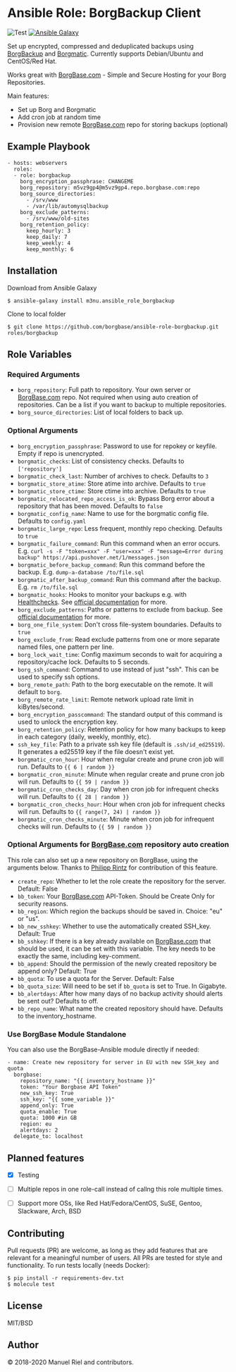 # Ansible Role: BorgBackup Client

![Test](https://github.com/m3nu/ansible-role-borgbackup/workflows/Test/badge.svg) [![Ansible Galaxy](https://img.shields.io/ansible/role/30531)](https://galaxy.ansible.com/m3nu/ansible_role_borgbackup)

Set up encrypted, compressed and deduplicated backups using [BorgBackup](https://borgbackup.readthedocs.io/en/stable/) and [Borgmatic](https://github.com/witten/borgmatic). Currently supports Debian/Ubuntu and CentOS/Red Hat.

Works great with [BorgBase.com](https://www.borgbase.com) - Simple and Secure Hosting for your Borg Repositories.

Main features:
- Set up Borg and Borgmatic
- Add cron job at random time
- Provision new remote [BorgBase.com](https://www.borgbase.com) repo for storing backups (optional)


## Example Playbook

```
- hosts: webservers
  roles:
  - role: borgbackup
    borg_encryption_passphrase: CHANGEME
    borg_repository: m5vz9gp4@m5vz9gp4.repo.borgbase.com:repo
    borg_source_directories:
      - /srv/www
      - /var/lib/automysqlbackup
    borg_exclude_patterns:
      - /srv/www/old-sites
    borg_retention_policy:
      keep_hourly: 3
      keep_daily: 7
      keep_weekly: 4
      keep_monthly: 6
```


## Installation

Download from Ansible Galaxy

```
$ ansible-galaxy install m3nu.ansible_role_borgbackup
```

Clone to local folder

```
$ git clone https://github.com/borgbase/ansible-role-borgbackup.git roles/borgbackup
```


## Role Variables

### Required Arguments
- `borg_repository`: Full path to repository. Your own server or [BorgBase.com](https://www.borgbase.com) repo. Not required when using auto creation of repositories. Can be a list if you want to backup to multiple repositories.
- `borg_source_directories`: List of local folders to back up.

### Optional Arguments
- `borg_encryption_passphrase`: Password to use for repokey or keyfile. Empty if repo is unencrypted.
- `borgmatic_checks`: List of consistency checks. Defaults to `['repository']`
- `borgmatic_check_last`: Number of archives to check. Defaults to `3`
- `borgmatic_store_atime`: Store atime into archive. Defaults to `true`
- `borgmatic_store_ctime`: Store ctime into archive. Defaults to `true`
- `borgmatic_relocated_repo_access_is_ok`: Bypass Borg error about a repository that has been moved. Defaults to `false`
- `borgmatic_config_name`: Name to use for the borgmatic config file. Defaults to `config.yaml`
- `borgmatic_large_repo`: Less frequent, monthly repo checking. Defaults to `true`
- `borgmatic_failure_command`: Run this command when an error occurs. E.g. `curl -s -F "token=xxx" -F "user=xxx" -F "message=Error during backup" https://api.pushover.net/1/messages.json`
- `borgmatic_before_backup_command`: Run this command before the backup. E.g. `dump-a-database /to/file.sql`
- `borgmatic_after_backup_command`: Run this command after the backup. E.g. `rm /to/file.sql`
- `borgmatic_hooks`: Hooks to monitor your backups e.g. with [Healthchecks](https://healthchecks.io/). See [official documentation](https://torsion.org/borgmatic/docs/how-to/monitor-your-backups/) for more.
- `borg_exclude_patterns`: Paths or patterns to exclude from backup. See [official documentation](https://borgbackup.readthedocs.io/en/stable/usage/help.html#borg-help-patterns) for more.
- `borg_one_file_system`: Don't cross file-system boundaries. Defaults to `true`
- `borg_exclude_from`: Read exclude patterns from one or more separate named files, one pattern per line.
- `borg_lock_wait_time`: Config maximum seconds to wait for acquiring a repository/cache lock. Defaults to 5 seconds.
- `borg_ssh_command`: Command to use instead of just "ssh". This can be used to specify ssh options.
- `borg_remote_path`: Path to the borg executable on the remote. It will default to `borg`.
- `borg_remote_rate_limit`: Remote network upload rate limit in kiBytes/second.
- `borg_encryption_passcommand`: The standard output of this command is used to unlock the encryption key.
- `borg_retention_policy`: Retention policy for how many backups to keep in each category (daily, weekly, monthly, etc).
- `ssh_key_file`: Path to a private ssh key file (default is `.ssh/id_ed25519`). It generates a ed25519 key if the file doesn't exist yet.
- `borgmatic_cron_hour`: Hour when regular create and prune cron job will run. Defaults to `{{ 6 | random }}`
- `borgmatic_cron_minute`: Minute when regular create and prune cron job will run. Defaults to  `{{ 59 | random }}`
- `borgmatic_cron_checks_day`: Day when cron job for infrequent checks will run. Defaults to `{{ 28 | random }}`
- `borgmatic_cron_checks_hour`: Hour when cron job for infrequent checks will run. Defaults to `{{ range(7, 24) | random }}`
- `borgmatic_cron_checks_minute`: Minute when cron job for infrequent checks will run. Defaults to  `{{ 59 | random }}`


### Optional Arguments for [BorgBase.com](https://www.borgbase.com) repository auto creation
This role can also set up a new repository on BorgBase, using the arguments below. Thanks to [Philipp Rintz](https://github.com/p-rintz) for contribution of this feature.

- `create_repo`: Whether to let the role create the repository for the server. Default: False
- `bb_token`: Your [BorgBase.com](https://www.borgbase.com) API-Token. Should be Create Only for security reasons.
- `bb_region`: Which region the backups should be saved in. Choice: "eu" or "us".
- `bb_new_sshkey`: Whether to use the automatically created SSH_key. Default: True
- `bb_sshkey`: If there is a key already available on [BorgBase.com](https://www.borgbase.com) that should be used, it can be set with this variable. The key needs to be exactly the same, including key-comment.
- `bb_append`: Should the permission of the newly created repository be append only? Default: True
- `bb_quota`: To use a quota for the Server. Default: False
- `bb_quota_size`: Will need to be set if `bb_quota` is set to True. In Gigabyte.
- `bb_alertdays`: After how many days of no backup activity should alerts be sent out? Defaults to off. 
- `bb_repo_name`: What name the created repository should have. Defaults to the inventory_hostname.


### Use BorgBase Module Standalone
You can also use the BorgBase-Ansible module directly if needed:

```
- name: Create new repository for server in EU with new SSH_key and quota
  borgbase:
    repository_name: "{{ inventory_hostname }}"
    token: "Your Borgbase API Token"
    new_ssh_key: True
    ssh_key: "{{ some_variable }}"
    append_only: True
    quota_enable: True
    quota: 1000 #in GB
    region: eu
    alertdays: 2
  delegate_to: localhost
```



## Planned features

- [x] Testing
- [ ] Multiple repos in one role-call instead of callng this role multiple times.
- [ ] Support more OSs, like Red Hat/Fedora/CentOS, SuSE, Gentoo, Slackware, Arch, BSD


## Contributing

Pull requests (PR) are welcome, as long as they add features that are relevant for a meaningful number of users. All PRs are tested for style and functionality. To run tests locally (needs Docker):

```
$ pip install -r requirements-dev.txt
$ molecule test
```

## License

MIT/BSD

## Author

© 2018-2020 Manuel Riel and contributors.
